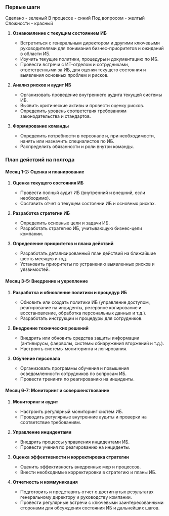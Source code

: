 ### Первые шаги

Сделано - зеленый
В процессе - синий
Под вопросом - желтый
Сложности - красный



1. **Ознакомление с текущим состоянием ИБ**
   - Встретиться с генеральным директором и другими ключевыми руководителями для понимания бизнес-приоритетов и ожиданий в области ИБ.
   - Изучить текущие политики, процедуры и документацию по ИБ.
   - Провести встречи с ИТ-отделом и сотрудниками, ответственными за ИБ, для оценки текущего состояния и выявления основных проблем и рисков.

2. **Анализ рисков и аудит ИБ**
   - Организовать проведение внутреннего аудита текущей системы ИБ.
   - Выявить критические активы и провести оценку рисков.
   - Определить уровень соответствия требованиям законодательства и стандартов.

3. **Формирование команды**
   - Определить потребности в персонале и, при необходимости, нанять или назначить специалистов по ИБ.
   - Распределить обязанности и роли внутри команды.

### План действий на полгода

#### Месяц 1-2: Оценка и планирование

1. **Оценка текущего состояния ИБ**
   - Провести полный аудит ИБ (внутренний и внешний, если необходимо).
   - Составить отчет о текущем состоянии ИБ и основных рисках.

2. **Разработка стратегии ИБ**
   - Определить основные цели и задачи ИБ.
   - Разработать стратегию ИБ, учитывающую бизнес-цели компании.

3. **Определение приоритетов и плана действий**
   - Разработать детализированный план действий на ближайшие шесть месяцев и год.
   - Установить приоритеты по устранению выявленных рисков и уязвимостей.

#### Месяц 3-5: Внедрение и укрепление

1. **Разработка и обновление политики и процедур ИБ**
   - Обновить или создать политики ИБ (управление доступом, реагирование на инциденты, резервное копирование и восстановление, обработка персональных данных и т.д.).
   - Разработать инструкции и процедуры для сотрудников.

2. **Внедрение технических решений**
   - Внедрить или обновить средства защиты информации (антивирусы, фаерволы, системы обнаружения вторжений и т.д.).
   - Настроить системы мониторинга и логирования.

3. **Обучение персонала**
   - Организовать программы обучения и повышения осведомленности сотрудников по вопросам ИБ.
   - Провести тренинги по реагированию на инциденты.

#### Месяц 6-7: Мониторинг и совершенствование

1. **Мониторинг и аудит**
   - Настроить регулярный мониторинг систем ИБ.
   - Проводить регулярные внутренние аудиты и проверки на соответствие требованиям.

2. **Управление инцидентами**
   - Внедрить процессы управления инцидентами ИБ.
   - Провести учения по реагированию на инциденты.

3. **Оценка эффективности и корректировка стратегии**
   - Оценить эффективность внедренных мер и процессов.
   - Внести необходимые корректировки в стратегию и планы ИБ.

4. **Отчетность и коммуникация**
   - Подготовить и представить отчет о достигнутых результатах генеральному директору и руководству компании.
   - Провести регулярные встречи с ключевыми заинтересованными сторонами для обсуждения состояния ИБ и дальнейших шагов.